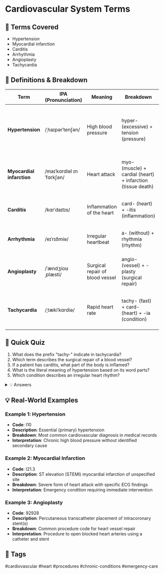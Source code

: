 # Cardiovascular System Terms

## 📘 Terms Covered
- Hypertension
- Myocardial infarction
- Carditis
- Arrhythmia
- Angioplasty
- Tachycardia

## 🧾 Definitions & Breakdown
| Term | IPA (Pronunciation) | Meaning | Breakdown | Example in Context |
|------|-------------------|---------|-----------|-------------------|
| **Hypertension** | /ˌhaɪpərˈtenʃən/ | High blood pressure | hyper- (excessive) + tension (pressure) | "Patient diagnosed with hypertension requires daily blood pressure monitoring" |
| **Myocardial infarction** | /maɪˈkɑrdiəl ɪnˈfɑrkʃən/ | Heart attack | myo- (muscle) + cardial (heart) + infarction (tissue death) | "Emergency room admission for acute myocardial infarction" |
| **Carditis** | /kɑrˈdaɪtɪs/ | Inflammation of the heart | card- (heart) + -itis (inflammation) | "Patient presents with symptoms of viral carditis" |
| **Arrhythmia** | /eɪˈrɪðmiə/ | Irregular heartbeat | a- (without) + rhythmia (rhythm) | "ECG shows signs of cardiac arrhythmia" |
| **Angioplasty** | /ˈændʒioʊˌplæsti/ | Surgical repair of blood vessel | angio- (vessel) + -plasty (surgical repair) | "Coronary angioplasty performed to clear blocked artery" |
| **Tachycardia** | /ˌtækiˈkɑrdiə/ | Rapid heart rate | tachy- (fast) + card- (heart) + -ia (condition) | "Patient experiencing tachycardia with heart rate over 100 BPM" |

## 📝 Quick Quiz
1. What does the prefix "tachy-" indicate in tachycardia?
2. Which term describes the surgical repair of a blood vessel?
3. If a patient has carditis, what part of the body is inflamed?
4. What is the literal meaning of hypertension based on its word parts?
5. Which condition describes an irregular heart rhythm?

<details>
<summary>💡 Answers</summary>

1. "Tachy-" means fast/rapid
2. Angioplasty
3. The heart
4. Excessive (hyper-) pressure/tension
5. Arrhythmia
</details>

## 💡 Real-World Examples

### Example 1: Hypertension
- **Code**: I10
- **Description**: Essential (primary) hypertension
- **Breakdown**: Most common cardiovascular diagnosis in medical records
- **Interpretation**: Chronic high blood pressure without identified secondary cause

### Example 2: Myocardial Infarction
- **Code**: I21.3
- **Description**: ST elevation (STEMI) myocardial infarction of unspecified site
- **Breakdown**: Severe form of heart attack with specific ECG findings
- **Interpretation**: Emergency condition requiring immediate intervention

### Example 3: Angioplasty
- **Code**: 92928
- **Description**: Percutaneous transcatheter placement of intracoronary stent(s)
- **Breakdown**: Common procedure code for heart vessel repair
- **Interpretation**: Procedure to open blocked heart arteries using a catheter and stent

## 🔖 Tags
#cardiovascular #heart #procedures #chronic-conditions #emergency-care
